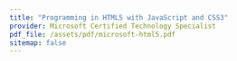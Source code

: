 ```yaml
---
title: "Programming in HTML5 with JavaScript and CSS3"
provider: Microsoft Certified Technology Specialist
pdf_file: /assets/pdf/microsoft-html5.pdf
sitemap: false
---
```

